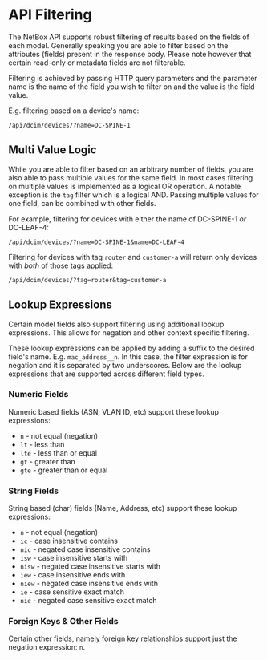 # API Filtering

The NetBox API supports robust filtering of results based on the fields of each model.
Generally speaking you are able to filter based on the attributes (fields) present in
the response body. Please note however that certain read-only or metadata fields are not
filterable.

Filtering is achieved by passing HTTP query parameters and the parameter name is the
name of the field you wish to filter on and the value is the field value.

E.g. filtering based on a device's name:
```
/api/dcim/devices/?name=DC-SPINE-1
```

## Multi Value Logic

While you are able to filter based on an arbitrary number of fields, you are also able to
pass multiple values for the same field. In most cases filtering on multiple values is
implemented as a logical OR operation. A notable exception is the `tag` filter which
is a logical AND. Passing multiple values for one field, can be combined with other fields.

For example, filtering for devices with either the name of DC-SPINE-1 _or_ DC-LEAF-4:
```
/api/dcim/devices/?name=DC-SPINE-1&name=DC-LEAF-4
```

Filtering for devices with tag `router` and `customer-a` will return only devices with
_both_ of those tags applied:
```
/api/dcim/devices/?tag=router&tag=customer-a
```

## Lookup Expressions

Certain model fields also support filtering using additional lookup expressions. This allows
for negation and other context specific filtering.

These lookup expressions can be applied by adding a suffix to the desired field's name.
E.g. `mac_address__n`. In this case, the filter expression is for negation and it is separated
by two underscores. Below are the lookup expressions that are supported across different field
types.

### Numeric Fields

Numeric based fields (ASN, VLAN ID, etc) support these lookup expressions:

- `n` - not equal (negation)
- `lt` - less than
- `lte` - less than or equal
- `gt` - greater than
- `gte` - greater than or equal

### String Fields

String based (char) fields (Name, Address, etc) support these lookup expressions:

- `n` - not equal (negation)
- `ic` - case insensitive contains
- `nic` - negated case insensitive contains
- `isw` - case insensitive starts with
- `nisw` - negated case insensitive starts with
- `iew` - case insensitive ends with
- `niew` - negated case insensitive ends with
- `ie` - case sensitive exact match
- `nie` - negated case sensitive exact match

### Foreign Keys & Other Fields

Certain other fields, namely foreign key relationships support just the negation
expression: `n`.
